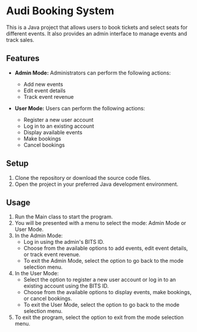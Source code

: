 # Audi Booking System
This is a Java project that allows users to book tickets and select seats for different events. It also provides an admin interface to manage events and track sales.

## Features
* **Admin Mode:** Administrators can perform the following actions:

    * Add new events
    * Edit event details
    * Track event revenue
* **User Mode:** Users can perform the following actions:

    * Register a new user account
    * Log in to an existing account
    * Display available events
    * Make bookings
    * Cancel bookings
## Setup
1. Clone the repository or download the source code files.
2. Open the project in your preferred Java development environment.

## Usage
1. Run the Main class to start the program.
2. You will be presented with a menu to select the mode: Admin Mode or User Mode.
3. In the Admin Mode:
    * Log in using the admin's BITS ID.
    * Choose from the available options to add events, edit event details, or track event revenue.
    * To exit the Admin Mode, select the option to go back to the mode selection menu.
4. In the User Mode:
    * Select the option to register a new user account or log in to an existing account using the BITS ID.
    * Choose from the available options to display events, make bookings, or cancel bookings.
    * To exit the User Mode, select the option to go back to the mode selection menu.
5. To exit the program, select the option to exit from the mode selection menu.
